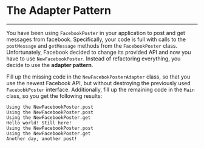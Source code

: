 # The Adapter Pattern
---

You have been using `FacebookPoster` in your application to post and get messages from facebook. Specifically, your code is full with calls to the `postMessage` and `getMessage` methods from the `FacebookPoster` class. Unfortunately, Facebook decided to change its provided API and now you have to use `NewFacebookPoster`. Instead of refactoring everything, you decide to use the **adapter pattern**.

Fill up the missing code in the `NewFacebokPosterAdapter` class, so that you use the newest Facebook API, but without destroying the previously used `FacebobkPoster` interface. Additionally, fill up the remaining code in the `Main` class, so you get the following results:

```
Using the NewFacebookPoster.post
Using the NewFacebookPoster.post
Using the NewFacebookPoster.get
Hello world! Still here!
Using the NewFacebookPoster.post
Using the NewFacebookPoster.get
Another day, another post!
```